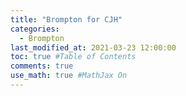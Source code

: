 ```yaml
---
title: "Brompton for CJH"
categories: 
  - Brompton
last_modified_at: 2021-03-23 12:00:00
toc: true #Table of Contents
comments: true
use_math: true #MathJax On
---
```

